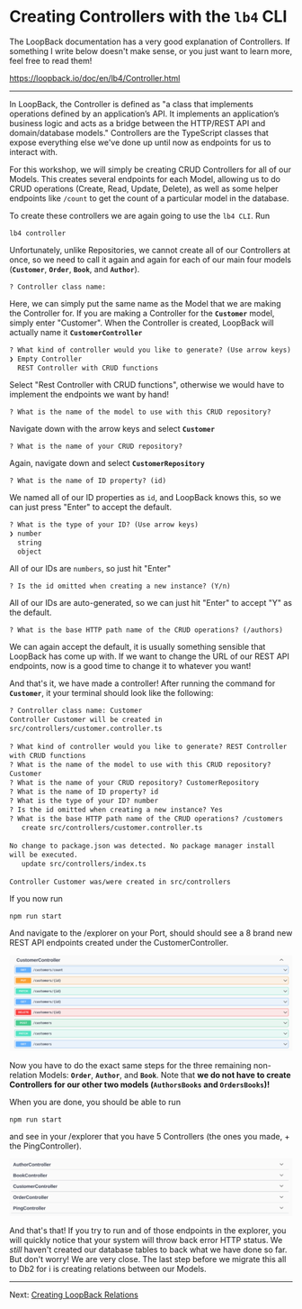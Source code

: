 # Creating Controllers with the `lb4` CLI

The LoopBack documentation has a very good explanation of Controllers. If something I write below doesn't make sense, or you just want to learn more, feel free to read them!

https://loopback.io/doc/en/lb4/Controller.html

---

In LoopBack, the Controller is defined as "a class that implements operations defined by an application’s API. It implements an application’s business logic and acts as a bridge between the HTTP/REST API and domain/database models." Controllers are the TypeScript classes that expose everything else we've done up until now as endpoints for us to interact with.

For this workshop, we will simply be creating CRUD Controllers for all of our Models. This creates several endpoints for each Model, allowing us to do CRUD operations (Create, Read, Update, Delete), as well as some helper endpoints like `/count` to get the count of a particular model in the database.

To create these controllers we are again going to use the `lb4 CLI`. Run

```
lb4 controller
```

Unfortunately, unlike Repositories, we cannot create all of our Controllers at once, so we need to call it again and again for each of our main four models (**`Customer`**, **`Order`**, **`Book`**, and **`Author`**).

```
? Controller class name:
```

Here, we can simply put the same name as the Model that we are making the Controller for. If you are making a Controller for the **`Customer`** model, simply enter "Customer". When the Controller is created, LoopBack will actually name it **`CustomerController`**

```
? What kind of controller would you like to generate? (Use arrow keys)
❯ Empty Controller 
  REST Controller with CRUD functions
```

Select "Rest Controller with CRUD functions", otherwise we would have to implement the endpoints we want by hand!

```
? What is the name of the model to use with this CRUD repository?
```

Navigate down with the arrow keys and select **`Customer`**

```
? What is the name of your CRUD repository?
```

Again, navigate down and select **`CustomerRepository`**

```
? What is the name of ID property? (id)
```

We named all of our ID properties as `id`, and LoopBack knows this, so we can just press "Enter" to accept the default.

```
? What is the type of your ID? (Use arrow keys)
❯ number 
  string 
  object
```

All of our IDs are `numbers`, so just hit "Enter"

```
? Is the id omitted when creating a new instance? (Y/n)
```

All of our IDs are auto-generated, so we can just hit "Enter" to accept "Y" as the default.

```
? What is the base HTTP path name of the CRUD operations? (/authors) 
```

We can again accept the default, it is usually something sensible that LoopBack has come up with. If we want to change the URL of our REST API endpoints, now is a good time to change it to whatever you want!

And that's it, we have made a controller! After running the command for **`Customer`**, it your terminal should look like the following:

```
? Controller class name: Customer
Controller Customer will be created in src/controllers/customer.controller.ts

? What kind of controller would you like to generate? REST Controller with CRUD functions
? What is the name of the model to use with this CRUD repository? Customer
? What is the name of your CRUD repository? CustomerRepository
? What is the name of ID property? id
? What is the type of your ID? number
? Is the id omitted when creating a new instance? Yes
? What is the base HTTP path name of the CRUD operations? /customers
   create src/controllers/customer.controller.ts

No change to package.json was detected. No package manager install will be executed.
   update src/controllers/index.ts

Controller Customer was/were created in src/controllers
```

If you now run

```
npm run start
```

And navigate to the /explorer on your Port, should should see a 8 brand new REST API endpoints created under the CustomerController.

![CustomerController REST API endpoints](assets/h.customercontroller.png)

Now you have to do the exact same steps for the three remaining non-relation Models: **`Order`**, **`Author`**, and **`Book`**. Note that **we do not have to create Controllers for our other two models (`AuthorsBooks` and `OrdersBooks`)!**

When you are done, you should be able to run 

```
npm run start
```

and see in your /explorer that you have 5 Controllers (the ones you made, + the PingController).

![All of the Controllers](assets/h.allcontrollers.png)

And that's that! If you try to run and of those endpoints in the explorer, you will quickly notice that your system will throw back error HTTP status. We _still_ haven't created our database tables to back what we have done so far. But don't worry! We are very close. The last step before we migrate this all to Db2 for i is creating relations between our Models.

---
Next: [Creating LoopBack Relations](i.loopback-relations.md)